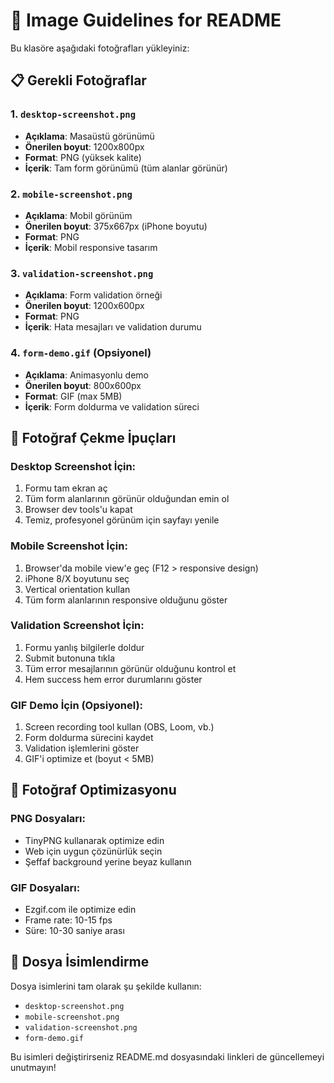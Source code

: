 # 📸 Image Guidelines for README

Bu klasöre aşağıdaki fotoğrafları yükleyiniz:

## 📋 Gerekli Fotoğraflar

### 1. `desktop-screenshot.png`
- **Açıklama**: Masaüstü görünümü
- **Önerilen boyut**: 1200x800px
- **Format**: PNG (yüksek kalite)
- **İçerik**: Tam form görünümü (tüm alanlar görünür)

### 2. `mobile-screenshot.png`
- **Açıklama**: Mobil görünüm
- **Önerilen boyut**: 375x667px (iPhone boyutu)
- **Format**: PNG
- **İçerik**: Mobil responsive tasarım

### 3. `validation-screenshot.png`
- **Açıklama**: Form validation örneği
- **Önerilen boyut**: 1200x600px
- **Format**: PNG
- **İçerik**: Hata mesajları ve validation durumu

### 4. `form-demo.gif` (Opsiyonel)
- **Açıklama**: Animasyonlu demo
- **Önerilen boyut**: 800x600px
- **Format**: GIF (max 5MB)
- **İçerik**: Form doldurma ve validation süreci

## 📝 Fotoğraf Çekme İpuçları

### Desktop Screenshot İçin:
1. Formu tam ekran aç
2. Tüm form alanlarının görünür olduğundan emin ol
3. Browser dev tools'u kapat
4. Temiz, profesyonel görünüm için sayfayı yenile

### Mobile Screenshot İçin:
1. Browser'da mobile view'e geç (F12 > responsive design)
2. iPhone 8/X boyutunu seç
3. Vertical orientation kullan
4. Tüm form alanlarının responsive olduğunu göster

### Validation Screenshot İçin:
1. Formu yanlış bilgilerle doldur
2. Submit butonuna tıkla
3. Tüm error mesajlarının görünür olduğunu kontrol et
4. Hem success hem error durumlarını göster

### GIF Demo İçin (Opsiyonel):
1. Screen recording tool kullan (OBS, Loom, vb.)
2. Form doldurma sürecini kaydet
3. Validation işlemlerini göster
4. GIF'i optimize et (boyut < 5MB)

## 🔧 Fotoğraf Optimizasyonu

### PNG Dosyaları:
- TinyPNG kullanarak optimize edin
- Web için uygun çözünürlük seçin
- Şeffaf background yerine beyaz kullanın

### GIF Dosyaları:
- Ezgif.com ile optimize edin
- Frame rate: 10-15 fps
- Süre: 10-30 saniye arası

## 📁 Dosya İsimlendirme

Dosya isimlerini tam olarak şu şekilde kullanın:
- `desktop-screenshot.png`
- `mobile-screenshot.png`
- `validation-screenshot.png`
- `form-demo.gif`

Bu isimleri değiştirirseniz README.md dosyasındaki linkleri de güncellemeyi unutmayın!
